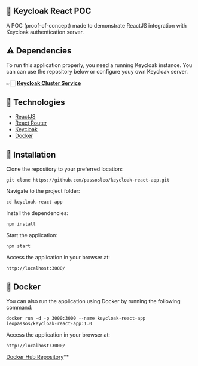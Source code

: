 ## 🔑 Keycloak React POC

A POC (proof-of-concept) made to demonstrate ReactJS integration with Keycloak authentication server.


## ⚠️ Dependencies

To run this application properly, you need a running Keycloak instance. You can can use the repository below or configure youy own Keycloak server.

👉🏻 **[Keycloak Cluster Service](https://github.com/passosleo/keycloak-cluster-service)**


## 🚀 Technologies

* [ReactJS](https://react.dev/)
* [React Router](https://reactrouter.com/en/main)
* [Keycloak](https://www.keycloak.org/)
* [Docker](https://www.docker.com/)


## 🔧 Installation

Clone the repository to your preferred location:
```
git clone https://github.com/passosleo/keycloak-react-app.git
```

Navigate to the project folder:
```
cd keycloak-react-app
```

Install the dependencies:
```
npm install
```

Start the application:
```
npm start
```

Access the application in your browser at:
```
http://localhost:3000/
```


## 🐳 Docker

You can also run the application using Docker by running the following command:
```
docker run -d -p 3000:3000 --name keycloak-react-app leopassos/keycloak-react-app:1.0
```

Access the application in your browser at:
```
http://localhost:3000/
```

[Docker Hub Repository](https://hub.docker.com/r/leopassos/keycloak-react-app)**
